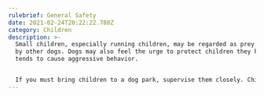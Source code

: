 ```yaml
---
rulebrief: General Safety
date: 2021-02-24T20:22:22.780Z
category: Children
description: >-
  Small children, especially running children, may be regarded as prey animals
  by other dogs. Dogs may also feel the urge to protect children they know. This
  tends to cause aggressive behavior.


  If you must bring children to a dog park, supervise them closely. Children must NOT be allowed to behave in ways that could excite or startle the dogs in the park. Also, do not let children roll logs or turn over rocks, it damages the park environment and they could disturb snakes.
---
```

